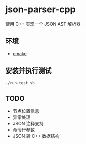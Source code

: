 # json-parser-cpp
使用 C++ 实现一个 JSON AST 解析器

## 环境
- [cmake](https://cmake.org/)

## 安装并执行测试
```bash
./run-test.sh
```

## TODO
- 节点位置信息
- 异常处理
- JSON 注释支持
- 命令行参数
- JSON 转 C++ 数据结构